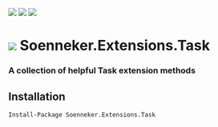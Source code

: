 [![](https://img.shields.io/nuget/v/soenneker.extensions.task.svg?style=for-the-badge)](https://www.nuget.org/packages/soenneker.extensions.task/)
[![](https://img.shields.io/github/actions/workflow/status/soenneker/soenneker.extensions.task/publish-package.yml?style=for-the-badge)](https://github.com/soenneker/soenneker.extensions.task/actions/workflows/publish-package.yml)
[![](https://img.shields.io/nuget/dt/soenneker.extensions.task.svg?style=for-the-badge)](https://www.nuget.org/packages/soenneker.extensions.task/)

# ![](https://user-images.githubusercontent.com/4441470/224455560-91ed3ee7-f510-4041-a8d2-3fc093025112.png) Soenneker.Extensions.Task
### A collection of helpful Task extension methods

## Installation

```
Install-Package Soenneker.Extensions.Task
```
